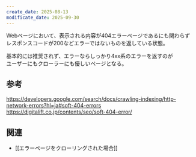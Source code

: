 ```yaml
---
create_date: 2025-08-13
modificate_date: 2025-09-30
---
```

Webページにおいて、表示される内容が404エラーページであるにも関わらず  
レスポンスコードが200などエラーではないものを返している状態。

基本的には推奨されず、エラーならしっかり4xx系のエラーを返すのが  
ユーザーにもクローラーにも優しいページとなる。

## 参考
<https://developers.google.com/search/docs/crawling-indexing/http-network-errors?hl=ja#soft-404-errors>  
<https://digitalift.co.jp/contents/seo/soft-404-error/>

## 関連
* [[エラーページをクローリングされた場合]]